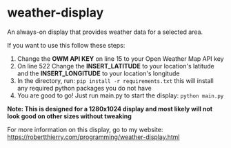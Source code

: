 # weather-display
An always-on display that provides weather data for a selected area.

If you want to use this follow these steps:

1. Change the **OWM API KEY** on line 15 to your Open Weather Map API key
2. On line 522 Change the **INSERT_LATITUDE** to your location's latitude and the **INSERT_LONGITUDE** to your location's longitude
3. In the directory, run: ```pip install -r requirements.txt``` this will install any required python packages you do not have
4. You are good to go! Just run main.py to start the display: ```python main.py```

**Note: This is designed for a 1280x1024 display and most likely will not look good on other sizes without tweaking**

For more information on this display, go to my website: https://robertthierry.com/programming/weather-display.html
